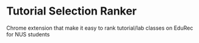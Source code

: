 # Tutorial Selection Ranker
 Chrome extension that make it easy to rank tutorial/lab classes on EduRec for NUS students
